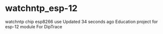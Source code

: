 # watchntp_esp-12
watchntp chip esp8266 use  Updated 34 seconds ago Education project for esp-12 module
For DipTrace
